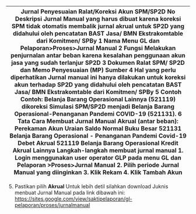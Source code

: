 
| Jurnal Penyesuaian Ralat/Koreksi Akun SPM/SP2D No Deskripsi Jurnal Manual yang harus dibuat karena koreksi SPM tidak otomatis  membalik jurnal akrual untuk SP2D yang didahului oleh pencatatan  BAST Jasa/ BMN Ekstrakomtable dari Komitmen/ SPBy  1 Nama Menu GL dan Pelaporan>Proses>Jurnal Manual 2 Fungsi Melakukan penjurnalan antar beban karena kesalahan penggunaan  akun jasa yang sudah terlanjur SP2D  3 Dokumen  Ralat SPM/ SP2D dan Memo Penyesuaian (MP) Sumber  4 Hal yang  perlu  diperhatikan Jurnal manual ini hanya dilakukan untuk koreksi akun terhadap SP2D  yang didahului oleh pencatatan BAST Jasa/ BMN Ekstrakomtable dari  Komitmen/ SPBy  5 Contoh  Contoh: Belanja Barang Operasional Lainnya (521119) dikoreksi  Simulasi  SPM/SP2D menjadi Belanja Barang Operasional-Penanganan Pandemi  COVID-19 (521131).  6 Tata Cara  Membuat Jurnal Manual Akrual (antar beban): Perekaman  Akun Uraian Saldo Normal Buku Besar  521131 Belanja Barang  Operasional - Penanganan  Pandemi Covid-19  Debet Akrual  521119 Belanja Barang Operasional  Kredit Akrual Lainnya  Langkah-langkah membuat jurnal manual  1. Login menggunakan user operator GLP pada menu GL dan  Pelaporan >Proses>Jurnal Manual  2. Pilih periode Jurnal Manual yang diinginkan  3. Klik Rekam  4. Klik Tambah Akun   |
|-------------------------------------------------------------------------------------------------------------------------------------------------------------------------------------------------------------------------------------------------------------------------------------------------------------------------------------------------------------------------------------------------------------------------------------------------------------------------------------------------------------------------------------------------------------------------------------------------------------------------------------------------------------------------------------------------------------------------------------------------------------------------------------------------------------------------------------------------------------------------------------------------------------------------------------------------------------------------------------------------------------------------------------------------------------------------------------------------------------------------------------------------------------------------------------------------------------------------------------------------------------------------------------------------------------------------|

5. Pastikan pilih **Akrual**
Untuk lebih detil silahkan download Juknis menbuat Jurnal Manual pada link dibawah ini: 
https://sites.google.com/view/saktipelaporan/gl-pelaporan/proses/jurnalmanual